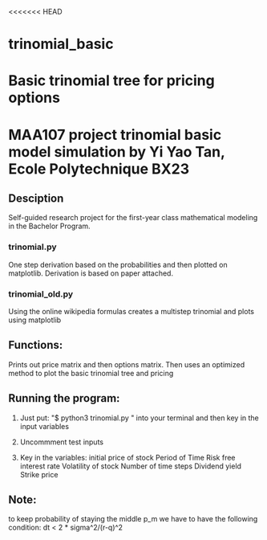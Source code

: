 <<<<<<< HEAD
# trinomial_basic
Basic trinomial tree for pricing options
=======
# MAA107 project trinomial basic model simulation by Yi Yao Tan, Ecole Polytechnique BX23
## Desciption
Self-guided research project for the first-year class mathematical modeling in the Bachelor Program.
### trinomial.py
One step derivation based on the probabilities and then plotted on matplotlib. Derivation is based on paper attached.

### trinomial_old.py
Using the online wikipedia formulas creates a multistep trinomial and plots using matplotlib

## Functions:
Prints out price matrix and then options matrix. 
Then uses an optimized method to plot the basic trinomial tree and pricing

## Running the program:
1) Just put: "$ python3 trinomial.py "
into your terminal and then key in the input variables

2) Uncommment test inputs

3) Key in the variables:
initial price of stock
Period of Time
Risk free interest rate
Volatility of stock
Number of time steps
Dividend yield
Strike price

## Note:
to keep probability of staying the middle p_m we have to have the following condition: 
dt < 2 * sigma^2/(r-q)^2



